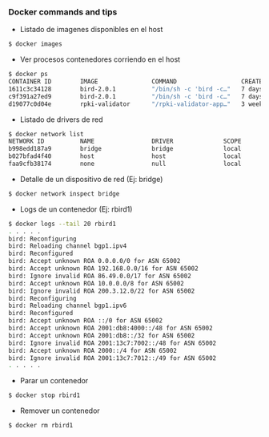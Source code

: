 ### Docker commands and tips
- Listado de imagenes disponibles en el host
```sh
$ docker images
```
- Ver procesos contenedores corriendo en el host
```sh
$ docker ps
CONTAINER ID        IMAGE               COMMAND                  CREATED             STATUS              PORTS                                            NAMES
1611c3c34128        bird-2.0.1          "/bin/sh -c 'bird -c…"   7 days ago          Up 7 days           179/tcp                                          rbird1
c9f391a27ed9        bird-2.0.1          "/bin/sh -c 'bird -c…"   7 days ago          Up 7 days           179/tcp                                          rbird2
d19077c0d04e        rpki-validator      "/rpki-validator-app…"   3 weeks ago         Up 12 days          0.0.0.0:8080->8080/tcp, 0.0.0.0:8282->8282/tcp   rpki-validator
```
- Listado de drivers de red
```sh
$ docker network list
NETWORK ID          NAME                DRIVER              SCOPE
b998edd187a9        bridge              bridge              local
b027bfad4f40        host                host                local
faa9cfb38174        none                null                local
```
- Detalle de un dispositivo de red (Ej: bridge)
```sh
$ docker network inspect bridge
```
- Logs de un contenedor (Ej: rbird1)
```sh
$ docker logs --tail 20 rbird1
. . . . . 
bird: Reconfiguring
bird: Reloading channel bgp1.ipv4
bird: Reconfigured
bird: Accept unknown ROA 0.0.0.0/0 for ASN 65002
bird: Accept unknown ROA 192.168.0.0/16 for ASN 65002
bird: Ignore invalid ROA 86.49.0.0/17 for ASN 65002
bird: Accept unknown ROA 10.0.0.0/8 for ASN 65002
bird: Ignore invalid ROA 200.3.12.0/22 for ASN 65002
bird: Reconfiguring
bird: Reloading channel bgp1.ipv6
bird: Reconfigured
bird: Accept unknown ROA ::/0 for ASN 65002
bird: Accept unknown ROA 2001:db8:4000::/48 for ASN 65002
bird: Accept unknown ROA 2001:db8::/32 for ASN 65002
bird: Ignore invalid ROA 2001:13c7:7002::/48 for ASN 65002
bird: Accept unknown ROA 2000::/4 for ASN 65002
bird: Ignore invalid ROA 2001:13c7:7012::/49 for ASN 65002
. . . . .
```
- Parar un contenedor
```sh
$ docker stop rbird1
```
- Remover un contenedor
```
$ docker rm rbird1
```



